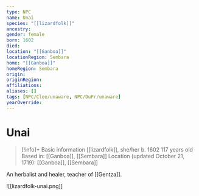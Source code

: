 ```yaml
---
type: NPC
name: Unai
species: "[[lizardfolk]]"
ancestry: 
gender: female
born: 1602
died: 
location: "[[Ganboa]]"
locationRegion: Sembara
home: "[[Ganboa]]"
homeRegion: Sembara
origin:
originRegion:
affiliations: 
aliases: []
tags: [NPC/Clee/unaware, NPC/DuFr/unaware]
yearOverride: 
---
```

# Unai
>[!info]+ Basic information
>[[lizardfolk]], she/her
>b. 1602
>117 years old
>Based in: [[Ganboa]], [[Sembara]]
>Location (updated October 21, 1719): [[Ganboa]], [[Sembara]]

An herbalist and healer, teacher of [[Gentza]].

![[lizardfolk-unai.png]]